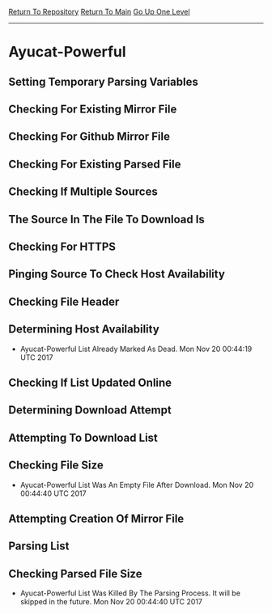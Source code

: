 [Return To Repository](https://github.com/deathbybandaid/piholeparser/)
[Return To Main](https://github.com/deathbybandaid/piholeparser/blob/master/RecentRunLogs/Mainlog.md)
[Go Up One Level](https://github.com/deathbybandaid/piholeparser/blob/master/RecentRunLogs/TopLevelScripts/30-Processing-Blacklists.md)
____________________________________
# Ayucat-Powerful
## Setting Temporary Parsing Variables
## Checking For Existing Mirror File
## Checking For Github Mirror File
## Checking For Existing Parsed File
## Checking If Multiple Sources
## The Source In The File To Download Is
## Checking For HTTPS
## Pinging Source To Check Host Availability
## Checking File Header
## Determining Host Availability
* Ayucat-Powerful List Already Marked As Dead. Mon Nov 20 00:44:19 UTC 2017
## Checking If List Updated Online
## Determining Download Attempt
## Attempting To Download List
## Checking File Size
* Ayucat-Powerful List Was An Empty File After Download. Mon Nov 20 00:44:40 UTC 2017
## Attempting Creation Of Mirror File
## Parsing List
## Checking Parsed File Size
* Ayucat-Powerful List Was Killed By The Parsing Process. It will be skipped in the future. Mon Nov 20 00:44:40 UTC 2017
